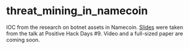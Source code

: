 # threat_mining_in_namecoin
IOC from the research on botnet assets in Namecoin.
<a href="https://github.com/b4bay/threat_mining_in_namecoin/blob/master/threat_mining_in_namecoin_phd_9.pdf">Slides</a> were taken from the talk at Positive Hack Days #9.
Video and a full-sized paper are coming soon.
